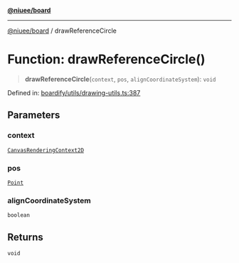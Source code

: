 [**@niuee/board**](../README.md)

***

[@niuee/board](../globals.md) / drawReferenceCircle

# Function: drawReferenceCircle()

> **drawReferenceCircle**(`context`, `pos`, `alignCoordinateSystem`): `void`

Defined in: [boardify/utils/drawing-utils.ts:387](https://github.com/niuee/board/blob/e6c1edcccf6525a0cc9088782c7c4653e837f533/src/boardify/utils/drawing-utils.ts#L387)

## Parameters

### context

[`CanvasRenderingContext2D`](https://developer.mozilla.org/docs/Web/API/CanvasRenderingContext2D)

### pos

[`Point`](../type-aliases/Point.md)

### alignCoordinateSystem

`boolean`

## Returns

`void`
